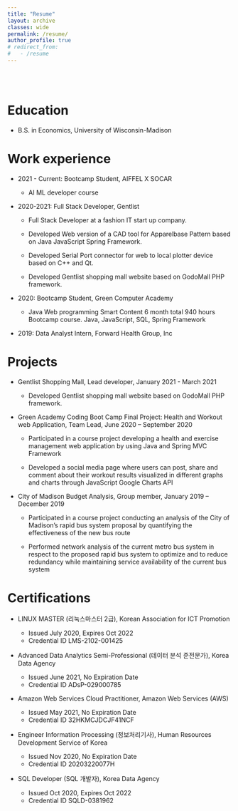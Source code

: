 ```yaml
---
title: "Resume"
layout: archive
classes: wide
permalink: /resume/
author_profile: true
# redirect_from:
#   - /resume
---
```


<br/><br/>

Education
======
* B.S. in Economics, University of Wisconsin-Madison



Work experience
======


* 2021 - Current: Bootcamp Student, AIFFEL X SOCAR

    - AI ML developer course 

* 2020-2021: Full Stack Developer, Gentlist

    - Full Stack Developer at a fashion IT start up company. 

    - Developed Web version of a CAD tool for Apparelbase Pattern based on Java JavaScript Spring Framework. 

    - Developed Serial Port connector for web to local plotter device based on C++ and Qt. 

    - Developed Gentlist shopping mall website based on GodoMall PHP framework. 

* 2020: Bootcamp Student, Green Computer Academy

    - Java Web programming Smart Content 6 month total 940 hours Bootcamp course. Java, JavaScript, SQL, Spring Framework

* 2019: Data Analyst Intern, Forward Health Group, Inc



Projects
======

* Gentlist Shopping Mall, Lead developer, January 2021 - March 2021

    - Developed Gentlist shopping mall website based on GodoMall PHP framework.  

* Green Academy Coding Boot Camp Final Project: Health and Workout web Application, Team Lead, June 2020 – September 2020

    - Participated in a course project developing a health and exercise management web application by using Java and Spring MVC Framework 
    
    - Developed a social media page where users can post, share and comment about their workout results visualized in different graphs and charts through JavaScript Google Charts API

* City of Madison Budget Analysis, Group member, January 2019 – December 2019

    - Participated in a course project conducting an analysis of the City of Madison’s rapid bus system proposal by quantifying the effectiveness of the new bus route 

    - Performed network analysis of the current metro bus system in respect to the proposed rapid bus system to optimize and to reduce redundancy while maintaining service availability of the current bus system



Certifications
=====

* LINUX MASTER (리눅스마스터 2급), Korean Association for ICT Promotion

    - Issued July 2020, Expires Oct 2022
    - Credential ID LMS-2102-001425

* Advanced Data Analytics Semi-Professional (데이터 분석 준전문가), Korea Data Agency

    - Issued June 2021, No Expiration Date
    - Credential ID ADsP-029000785

* Amazon Web Services Cloud Practitioner, Amazon Web Services (AWS)

    - Issued May 2021, No Expiration Date
    - Credential ID 32HKMCJDCJF41NCF

* Engineer Information Processing (정보처리기사), Human Resources Development Service of Korea

    - Issued Nov 2020, No Expiration Date
    - Credential ID 20203220077H

* SQL Developer (SQL 개발자), Korea Data Agency

    - Issued Oct 2020, Expires Oct 2022
    - Credential ID SQLD-0381962





